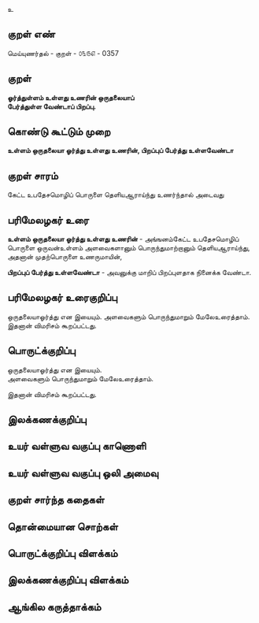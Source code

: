 உ

## குறள் எண் 

மெய்யுணர்தல் - குறள் - ௦௩௫௭ - 0357  

## குறள் 

**ஓர்த்துள்ளம் உள்ளது உணரின் ஒருதலையாப்  
பேர்த்துள்ள வேண்டாப் பிறப்பு.**

## கொண்டு கூட்டும் முறை

**உள்ளம் ஒருதலையா ஓர்த்து உள்ளது உணரின், பிறப்புப் பேர்த்து உள்ளவேண்டா**

## குறள் சாரம் 

கேட்ட உபதேசமொழிப் பொருளை தெளியஆராய்ந்து உணர்ந்தால் அடைவது   

## பரிமேலழகர் உரை

**உள்ளம் ஒருதலையா ஓர்த்து உள்ளது உணரின்** - அங்ஙனம்கேட்ட உபதேசமொழிப் பொருளை ஒருவன்உள்ளம் அளவைகளானும் பொருந்துமாற்றானும் தெளியஆராய்ந்து, அதனான் முதற்பொருளை உணருமாயின்,  

**பிறப்புப் பேர்த்து உள்ளவேண்டா** - அவனுக்கு மாறிப் பிறப்புளதாக நினைக்க வேண்டா.   
 

## பரிமேலழகர் உரைகுறிப்பு   

ஒருதலையாஓர்த்து என இயையும். அளவைகளும் பொருந்துமாறும் மேலேஉரைத்தாம். இதனான் விமரிசம் கூறப்பட்டது.   

## பொருட்க்குறிப்பு 

ஒருதலையாஓர்த்து என இயையும்.  
அளவைகளும் பொருந்துமாறும் மேலேஉரைத்தாம்.   

இதனான் விமரிசம் கூறப்பட்டது.   

## இலக்கணக்குறிப்பு  


## உயர் வள்ளுவ வகுப்பு காணொளி


## உயர் வள்ளுவ வகுப்பு ஒலி அமைவு 

 
## குறள் சார்ந்த கதைகள் 


## தொன்மையான சொற்கள்


## பொருட்க்குறிப்பு விளக்கம்


## இலக்கணக்குறிப்பு விளக்கம்


## ஆங்கில கருத்தாக்கம் 


